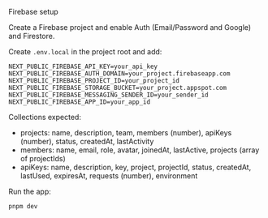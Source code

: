 Firebase setup

Create a Firebase project and enable Auth (Email/Password and Google) and Firestore.

Create `.env.local` in the project root and add:

```
NEXT_PUBLIC_FIREBASE_API_KEY=your_api_key
NEXT_PUBLIC_FIREBASE_AUTH_DOMAIN=your_project.firebaseapp.com
NEXT_PUBLIC_FIREBASE_PROJECT_ID=your_project_id
NEXT_PUBLIC_FIREBASE_STORAGE_BUCKET=your_project.appspot.com
NEXT_PUBLIC_FIREBASE_MESSAGING_SENDER_ID=your_sender_id
NEXT_PUBLIC_FIREBASE_APP_ID=your_app_id
```

Collections expected:
- projects: name, description, team, members (number), apiKeys (number), status, createdAt, lastActivity
- members: name, email, role, avatar, joinedAt, lastActive, projects (array of projectIds)
- apiKeys: name, description, key, project, projectId, status, createdAt, lastUsed, expiresAt, requests (number), environment

Run the app:

```
pnpm dev
```

